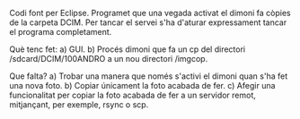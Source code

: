 Codi font per Eclipse. Programet que una vegada activat el dimoni fa còpies de la carpeta DCIM. Per tancar el servei s'ha d'aturar expressament tancar el programa completament.

Què tenc fet:
 a) GUI.
 b) Procés dimoni que fa un cp del directori /sdcard/DCIM/100ANDRO a un nou directori /imgcop.

Que falta?
 a) Trobar una manera que només s'activi el dimoni quan s'ha fet una nova foto.
 b) Copiar únicament la foto acabada de fer.
 c) Afegir una funcionalitat per copiar la foto acabada de fer a un servidor remot, mitjançant, per exemple, rsync o scp.
